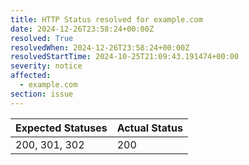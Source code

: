 ```yaml
---
title: HTTP Status resolved for example.com
date: 2024-12-26T23:58:24+00:00Z
resolved: True
resolvedWhen: 2024-12-26T23:58:24+00:00Z
resolvedStartTime: 2024-10-25T21:09:43.191474+00:00
severity: notice
affected:
  - example.com
section: issue
---
```


| Expected Statuses | Actual Status  |
|-------------------|----------------|
| 200, 301, 302 | 200 |
